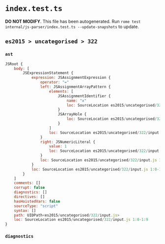 # `index.test.ts`

**DO NOT MODIFY**. This file has been autogenerated. Run `rome test internal/js-parser/index.test.ts --update-snapshots` to update.

## `es2015 > uncategorised > 322`

### `ast`

```javascript
JSRoot {
	body: [
		JSExpressionStatement {
			expression: JSAssignmentExpression {
				operator: "="
				left: JSAssignmentArrayPattern {
					elements: [
						JSAssignmentIdentifier {
							name: "x"
							loc: SourceLocation es2015/uncategorised/322/input.js 1:1-1:2 (x)
						}
						JSArrayHole {
							loc: SourceLocation es2015/uncategorised/322/input.js 1:3-1:3
						}
					]
					loc: SourceLocation es2015/uncategorised/322/input.js 1:0-1:5
				}
				right: JSNumericLiteral {
					value: 1
					loc: SourceLocation es2015/uncategorised/322/input.js 1:8-1:9
				}
				loc: SourceLocation es2015/uncategorised/322/input.js 1:0-1:9
			}
			loc: SourceLocation es2015/uncategorised/322/input.js 1:0-1:9
		}
	]
	comments: []
	corrupt: false
	diagnostics: []
	directives: []
	hasHoistedVars: false
	sourceType: "script"
	syntax: []
	path: UIDPath<es2015/uncategorised/322/input.js>
	loc: SourceLocation es2015/uncategorised/322/input.js 1:0-1:9
}
```

### `diagnostics`

```

```
